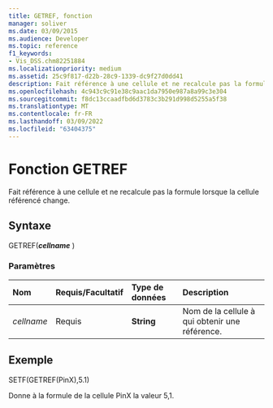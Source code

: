 ```yaml
---
title: GETREF, fonction
manager: soliver
ms.date: 03/09/2015
ms.audience: Developer
ms.topic: reference
f1_keywords:
- Vis_DSS.chm82251884
ms.localizationpriority: medium
ms.assetid: 25c9f817-d22b-28c9-1339-dc9f27d0dd41
description: Fait référence à une cellule et ne recalcule pas la formule lorsque la cellule référencé change.
ms.openlocfilehash: 4c943c9c91e38c9aac1da7950e987a8a99c3e304
ms.sourcegitcommit: f8dc13ccaadfbd6d3783c3b291d998d5255a5f38
ms.translationtype: MT
ms.contentlocale: fr-FR
ms.lasthandoff: 03/09/2022
ms.locfileid: "63404375"
---
```

# <a name="getref-function"></a>Fonction GETREF

Fait référence à une cellule et ne recalcule pas la formule lorsque la cellule référencé change.
  
## <a name="syntax"></a>Syntaxe

GETREF(***cellname*** )
  
### <a name="parameters"></a>Paramètres

|**Nom**|**Requis/Facultatif**|**Type de données**|**Description**|
|:-----|:-----|:-----|:-----|
| *cellname* <br/> |Requis  <br/> |**String** <br/> |Nom de la cellule à qui obtenir une référence. |

## <a name="example"></a>Exemple

SETF(GETREF(PinX),5.1)
  
Donne à la formule de la cellule PinX la valeur 5,1.
  